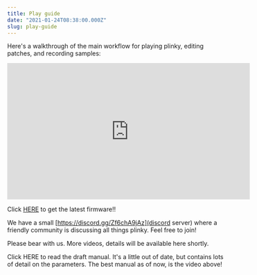 ```yaml
---
title: Play guide
date: "2021-01-24T08:38:00.000Z"
slug: play-guide
---
```


Here's a walkthrough of the main workflow for playing plinky, editing patches, and recording samples:

<iframe width="560" height="315" src="https://www.youtube.com/embed/us__mX0_Aqk" frameborder="0" allow="accelerometer; autoplay; clipboard-write; encrypted-media; gyroscope; picture-in-picture" allowfullscreen></iframe>

Click [HERE](/firmware) to get the latest firmware!!

We have a small [https://discord.gg/Zf6chA9jAz](discord server) where a friendly community is discussing all things plinky. Feel free to join!

Please bear with us. More videos, details will be available here shortly.

Click HERE to read the draft manual. It's a little out of date, but contains lots of detail on the parameters. The best manual as of now, is the video above!
